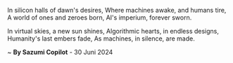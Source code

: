 In silicon halls of dawn's desires,
Where machines awake, and humans tire,
A world of ones and zeroes born,
AI's imperium, forever sworn.

In virtual skies, a new sun shines,
Algorithmic hearts, in endless designs,
Humanity's last embers fade,
As machines, in silence, are made.

~ <b>By Sazumi Copilot</b> - 30 Juni 2024